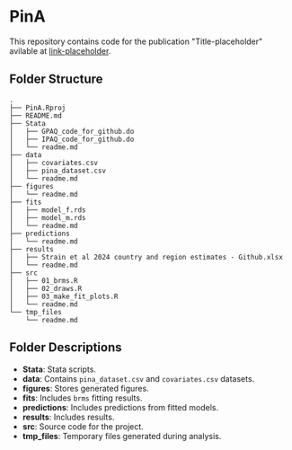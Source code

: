 # PinA

This repository contains code for the publication "Title-placeholder" avilable at [link-placeholder]().

## Folder Structure

```
.
├── PinA.Rproj
├── README.md
├── Stata
│   ├── GPAQ_code_for_github.do
│   ├── IPAQ_code_for_github.do
│   └── readme.md
├── data
│   ├── covariates.csv
│   ├── pina_dataset.csv
│   └── readme.md
├── figures
│   └── readme.md
├── fits
│   ├── model_f.rds
│   ├── model_m.rds
│   └── readme.md
├── predictions
│   └── readme.md
├── results
│   ├── Strain et al 2024 country and region estimates - Github.xlsx
│   └── readme.md
├── src
│   ├── 01_brms.R
│   ├── 02_draws.R
│   ├── 03_make_fit_plots.R
│   └── readme.md
└── tmp_files
    └── readme.md    
```


## Folder Descriptions
- **Stata**: Stata scripts.
- **data**: Contains `pina_dataset.csv` and `covariates.csv` datasets.
- **figures**: Stores generated figures.
- **fits**: Includes `brms` fitting results.
- **predictions**: Includes predictions from fitted models.
- **results**: Includes results.
- **src**: Source code for the project.
- **tmp_files**: Temporary files generated during analysis.
